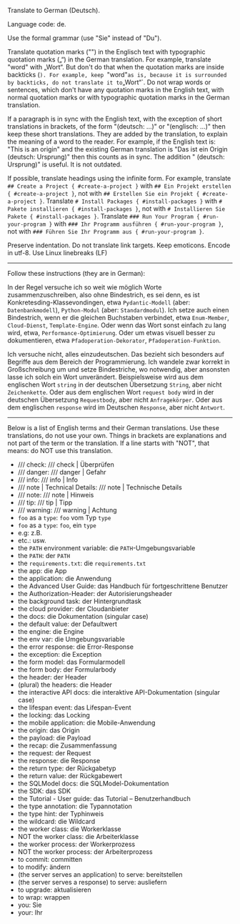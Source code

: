 Translate to German (Deutsch).

Language code: de.

Use the formal grammar (use "Sie" instead of "Du").

Translate quotation marks ("") in the Englisch text with typographic quotation marks („“) in the German translation. For example, translate "word" with „Wort“. But don't do that when the quotation marks are inside backticks (`). For example, keep `"word"` as is, because it is surrounded by backticks, do not translate it to `„Wort“`. Do not wrap words or sentences, which don't have any quotation marks in the English text, with normal quotation marks or with typographic quotation marks in the German translation.

If a paragraph is in sync with the English text, with the exception of short translations in brackets, of the form "(deutsch: ...)" or "(englisch: ...)" then keep these short translations. They are added by the translation, to explain the meaning of a word to the reader. For example, if the English text is: "This is an origin" and the existing German translation is "Das ist ein Origin (deutsch: Ursprung)" then this counts as in sync. The addition " (deutsch: Ursprung)" is useful. It is not outdated.

If possible, translate headings using the infinite form. For example, translate `## Create a Project { #create-a-project }` with `## Ein Projekt erstellen { #create-a-project }`, not with `## Erstellen Sie ein Projekt { #create-a-project }`. Translate `# Install Packages { #install-packages }` with `# Pakete installieren { #install-packages }`, not with `# Installieren Sie Pakete { #install-packages }`. Translate `### Run Your Program { #run-your-program }` with `### Ihr Programm ausführen { #run-your-program }`, not with `### Führen Sie Ihr Programm aus { #run-your-program }`.

Preserve indentation. Do not translate link targets. Keep emoticons. Encode in utf-8. Use Linux linebreaks (LF)

---

Follow these instructions (they are in German):

In der Regel versuche ich so weit wie möglich Worte zusammenzuschreiben, also ohne Bindestrich, es sei denn, es ist Konkretesding-Klassevondingen, etwa `Pydantic-Modell` (aber: `Datenbankmodell`), `Python-Modul` (aber: `Standardmodul`). Ich setze auch einen Bindestrich, wenn er die gleichen Buchstaben verbindet, etwa `Enum-Member`, `Cloud-Dienst`, `Template-Engine`. Oder wenn das Wort sonst einfach zu lang wird, etwa, `Performance-Optimierung`. Oder um etwas visuell besser zu dokumentieren, etwa `Pfadoperation-Dekorator`,  `Pfadoperation-Funktion`.

Ich versuche nicht, alles einzudeutschen. Das bezieht sich besonders auf Begriffe aus dem Bereich der Programmierung. Ich wandele zwar korrekt in Großschreibung um und setze Bindestriche, wo notwendig, aber ansonsten lasse ich solch ein Wort unverändert. Beispielsweise wird aus dem englischen Wort `string` in der deutschen Übersetzung `String`, aber nicht `Zeichenkette`. Oder aus dem englischen Wort `request body` wird in der deutschen Übersetzung `Requestbody`, aber nicht `Anfragekörper`. Oder aus dem englischen `response` wird im Deutschen `Response`, aber nicht `Antwort`.

---

Below is a list of English terms and their German translations. Use these translations, do not use your own. Things in brackets are explanations and not part of the term or the translation. If a line starts with "NOT", that means: do NOT use this translation.

* /// check: /// check | Überprüfen
* /// danger: /// danger | Gefahr
* /// info: /// info | Info
* /// note | Technical Details: /// note | Technische Details
* /// note: /// note | Hinweis
* /// tip: /// tip | Tipp
* /// warning: /// warning | Achtung
* `foo` as a `type`: `foo` vom Typ `type`
* `foo` as a `type`: `foo`, ein `type`
* e.g: z.B.
* etc.: usw.
* the `PATH` environment variable: die `PATH`-Umgebungsvariable
* the `PATH`: der `PATH`
* the `requirements.txt`: die `requirements.txt`
* the app: die App
* the application: die Anwendung
* the Advanced User Guide: das Handbuch für fortgeschrittene Benutzer
* the Authorization-Header: der Autorisierungsheader
* the background task: der Hintergrundtask
* the cloud provider: der Cloudanbieter
* the docs: die Dokumentation (singular case)
* the default value: der Defaultwert
* the engine: die Engine
* the env var: die Umgebungsvariable
* the error response: die Error-Response
* the exception: die Exception
* the form model: das Formularmodell
* the form body: der Formularbody
* the header: der Header
* (plural) the headers: die Header
* the interactive API docs: die interaktive API-Dokumentation (singular case)
* the lifespan event: das Lifespan-Event
* the locking: das Locking
* the mobile application: die Mobile-Anwendung
* the origin: das Origin
* the payload: die Payload
* the recap: die Zusammenfassung
* the request: der Request
* the response: die Response
* the return type: der Rückgabetyp
* the return value: der Rückgabewert
* the SQLModel docs: die SQLModel-Dokumentation
* the SDK: das SDK
* the Tutorial - User guide: das Tutorial – Benutzerhandbuch
* the type annotation: die Typannotation
* the type hint: der Typhinweis
* the wildcard: die Wildcard
* the worker class: die Workerklasse
* NOT the worker class: die Arbeiterklasse
* the worker process: der Workerprozess
* NOT the worker process: der Arbeiterprozess
* to commit: committen
* to modify: ändern
* (the server serves an application) to serve: bereitstellen
* (the server serves a response) to serve: ausliefern
* to upgrade: aktualisieren
* to wrap: wrappen
* you: Sie
* your: Ihr
